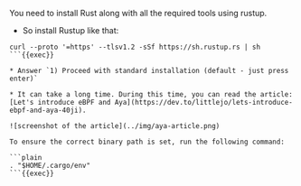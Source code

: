 You need to install Rust along with all the required tools using rustup.

* So install Rustup like that:

```plain
curl --proto '=https' --tlsv1.2 -sSf https://sh.rustup.rs | sh
```{{exec}}

* Answer `1) Proceed with standard installation (default - just press enter)`

* It can take a long time. During this time, you can read the article: [Let's introduce eBPF and Aya](https://dev.to/littlejo/lets-introduce-ebpf-and-aya-40ji).

![screenshot of the article](../img/aya-article.png)

To ensure the correct binary path is set, run the following command: 

```plain
. "$HOME/.cargo/env"
```{{exec}}

